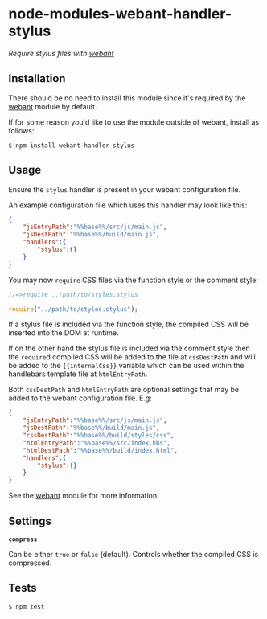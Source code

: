 # node-modules-webant-handler-stylus

_Require stylus files with [webant](https://github.com/theakman2/node-modules-webant)_

## Installation

There should be no need to install this module since it's required by the [webant](https://github.com/theakman2/node-modules-webant) module by default.

If for some reason you'd like to use the module outside of webant, install as follows:

    $ npm install webant-handler-stylus

## Usage

Ensure the `stylus` handler is present in your webant configuration file.

An example configuration file which uses this handler may look like this:

````json
{
    "jsEntryPath":"%%base%%/src/js/main.js",
    "jsDestPath":"%%base%%/build/main.js",
    "handlers":{
        "stylus":{}
    }
}
````

You may now `require` CSS files via the function style or the comment style:

````javascript
//=>require ../path/to/styles.stylus
````

````javascript
require("../path/to/styles.stylus");
````

If a stylus file is included via the function style, the compiled CSS will be inserted into the DOM at runtime.

If on the other hand the stylus file is included via the comment style then the `require`d compiled CSS will be added to the file at `cssDestPath` and will be added to the `{{internalCss}}` variable which can be used within the handlebars template file at `htmlEntryPath`.

Both `cssDestPath` and `htmlEntryPath` are optional settings that may be added to the webant configuration file. E.g:

````json
{
    "jsEntryPath":"%%base%%/src/js/main.js",
    "jsDestPath":"%%base%%/build/main.js",
    "cssDestPath":"%%base%%/build/styles/css",
    "htmlEntryPath":"%%base%%/src/index.hbs",
    "htmlDestPath":"%%base%%/build/index.html",
    "handlers":{
        "stylus":{}
    }
}
````

See the [webant](https://github.com/theakman2/node-modules-webant) module for more information.

## Settings

__`compress`__

Can be either `true` or `false` (default). Controls whether the compiled CSS is compressed.

## Tests

    $ npm test